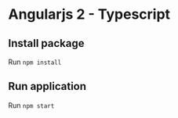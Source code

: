 <h1>Angularjs 2 - Typescript</h1>

<h2>Install package</h2>
  <p>Run <code>npm install</code> </p> 
<h2>Run application</h2>
 <p>Run <code>npm start</code></p>
